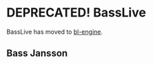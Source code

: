 # DEPRECATED! BassLive

BassLive has moved to [bl-engine](https://github.com/bassjansson/bl-engine).

## Bass Jansson
